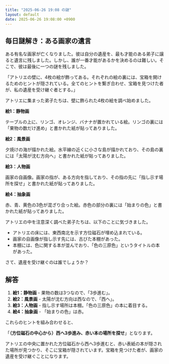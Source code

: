 ```yaml
---
title: "2025-06-26 19:08 の謎"
layout: default
date: 2025-06-26 19:08:00 +0900
---
```

## 毎日謎解き：ある画家の遺言

ある有名な画家が亡くなりました。彼は自分の遺産を、最も才能のある弟子に譲ると遺言に残しました。しかし、誰が一番才能があるかを決めるのは難しい。そこで、彼は最後に一つの謎を残しました。

「アトリエの壁に、4枚の絵が飾ってある。それぞれの絵の裏には、宝箱を開けるためのヒントが隠されている。全てのヒントを繋ぎ合わせ、宝箱を見つけた者が、私の遺産を受け継ぐ者とする。」

アトリエに集まった弟子たちは、壁に飾られた4枚の絵を調べ始めました。

**絵1：静物画**

テーブルの上に、リンゴ、オレンジ、バナナが置かれている絵。リンゴの裏には「果物の数だけ進め」と書かれた紙が貼ってありました。

**絵2：風景画**

夕焼けの海が描かれた絵。水平線の近くに小さな島が描かれており、その島の裏には「太陽が沈む方向へ」と書かれた紙が貼ってありました。

**絵3：人物画**

画家の自画像。画家の指が、ある方向を指しており、その指の先に「指し示す場所を探せ」と書かれた紙が貼ってありました。

**絵4：抽象画**

赤、青、黄色の3色が混ざり合った絵。赤色の部分の裏には「始まりの色」と書かれた紙が貼ってありました。

アトリエの中を注意深く調べた弟子たちは、以下のことに気づきました。

*   アトリエの床には、東西南北を示す方位磁石が埋め込まれている。
*   画家の自画像が指し示す先には、古びた本棚があった。
*   本棚には、色に関する本が並んでおり、「色の三原色」というタイトルの本があった。

さて、遺産を受け継ぐのは誰でしょうか？

## 解答

1.  **絵1：静物画** - 果物の数は3つなので、「3歩進む」。
2.  **絵2：風景画** - 太陽が沈む方向は西なので、「西へ」。
3.  **絵3：人物画** - 指し示す場所は本棚。「色の三原色」の本に着目する。
4.  **絵4：抽象画** - 「始まりの色」は赤。

これらのヒントを組み合わせると、

「**（方位磁石の中心から）西へ3歩進み、赤い本の場所を探せ**」となります。

アトリエの中央に置かれた方位磁石から西へ3歩進むと、赤い表紙の本が隠された場所が見つかり、そこに宝箱が隠されています。宝箱を見つけた者が、画家の遺産を受け継ぐことになります。
